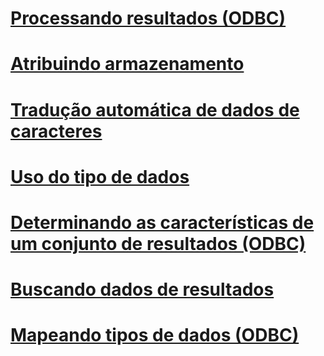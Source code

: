 # [Processando resultados (ODBC)](processing-results-odbc.md)
# [Atribuindo armazenamento](assigning-storage.md)
# [Tradução automática de dados de caracteres](autotranslation-of-character-data.md)
# [Uso do tipo de dados](data-type-usage.md)
# [Determinando as características de um conjunto de resultados (ODBC)](determining-the-characteristics-of-a-result-set-odbc.md)
# [Buscando dados de resultados](fetching-result-data.md)
# [Mapeando tipos de dados (ODBC)](mapping-data-types-odbc.md)
